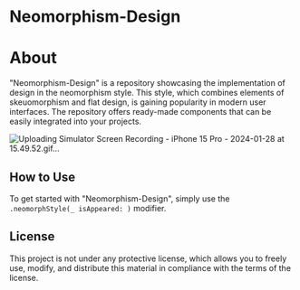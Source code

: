 # Neomorphism-Design

# About

"Neomorphism-Design" is a repository showcasing the implementation of design in the neomorphism style. This style, which combines elements of skeuomorphism and flat design, is gaining popularity in modern user interfaces. The repository offers ready-made components that can be easily integrated into your projects. 

![Uploading Simulator Screen Recording - iPhone 15 Pro - 2024-01-28 at 15.49.52.gif…]()

## How to Use
To get started with "Neomorphism-Design", simply use the `.neomorphStyle(_ isAppeared: )` modifier.

## License
This project is not under any protective license, which allows you to freely use, modify, and distribute this material in compliance with the terms of the license.
